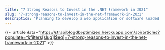 ```yaml
---
title: "7 Strong Reasons to Invest in the .NET Framework in 2021"
slug: "7-strong-reasons-to-invest-in-the-net-framework-in-2021"
description: "Planning to develop a web application or software loaded with advanced features to meet the changing business needs of your startup, SME, or large enterprise? If yes, it’s wise considering the .NET framework over others."
---
```


{{< article data="https://strapiblogdboptimized.herokuapp.com/api/articles?populate=*&filters[slug][$eq]=7-strong-reasons-to-invest-in-the-net-framework-in-2021" >}}
